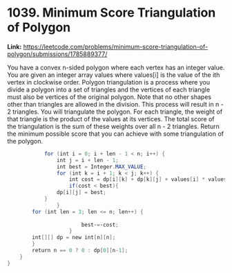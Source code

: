 # 1039. Minimum Score Triangulation of Polygon

**Link:** https://leetcode.com/problems/minimum-score-triangulation-of-polygon/submissions/1785889377/

You have a convex n-sided polygon where each vertex has an integer value. You are given an integer array values where values[i] is the value of the ith vertex in clockwise order. Polygon triangulation is a process where you divide a polygon into a set of triangles and the vertices of each triangle must also be vertices of the original polygon. Note that no other shapes other than triangles are allowed in the division. This process will result in n - 2 triangles. You will triangulate the polygon. For each triangle, the weight of that triangle is the product of the values at its vertices. The total score of the triangulation is the sum of these weights over all n - 2 triangles. Return the minimum possible score that you can achieve with some triangulation of the polygon.

```java
            for (int i = 0; i + len - 1 < n; i++) {
                int j = i + len - 1;
                int best = Integer.MAX_VALUE;
                for (int k = i + 1; k < j; k++) {
                    int cost = dp[i][k] + dp[k][j] + values[i] * values[k] * values[j];
                    if(cost < best){
                dp[i][j] = best;
            }
                }
        for (int len = 3; len <= n; len++) {
        
                        best·‌=·‌cost;
                    }
        int[][] dp = new int[n][n];
        }
        return n == 0 ? 0 : dp[0][n-1];
    }
}
```
